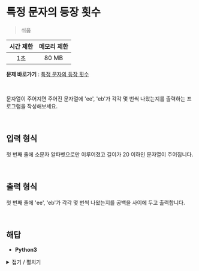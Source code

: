 # 특정 문자의 등장 횟수
> 쉬움

|시간 제한|메모리 제한|
|:---:|:---:|
|1초|80 MB|

**문제 바로가기** : [특정 문자의 등장 횟수](https://www.codetree.ai/missions/4/problems/number-appearances-of-a-particular-character/description "특정 문자의 등장 횟수")

</br>

문자열이 주어지면 주어진 문자열에 'ee', 'eb'가 각각 몇 번씩 나왔는지를 출력하는 프로그램을 작성해보세요.

</br>

## 입력 형식
첫 번째 줄에 소문자 알파벳으로만 이루어졌고 길이가 20 이하인 문자열이 주어집니다.

</br>

## 출력 형식
첫 번째 줄에 'ee', 'eb'가 각각 몇 번씩 나왔는지를 공백을 사이에 두고 출력합니다.

</br>

## 해답
- **Python3**
<details>
<summary>접기 / 펼치기</summary>
<div markdown="1">

```py
import sys
strInput = sys.stdin.readline().strip()

counts = [0, 0]
string = ["ee", "eb"]
for i in range(len(string)):
    for j in range(len(strInput)-1):
        if strInput[j:j+2] == string[i]:
            counts[i] += 1
print(counts[0], counts[1])
```

</div>
</details>